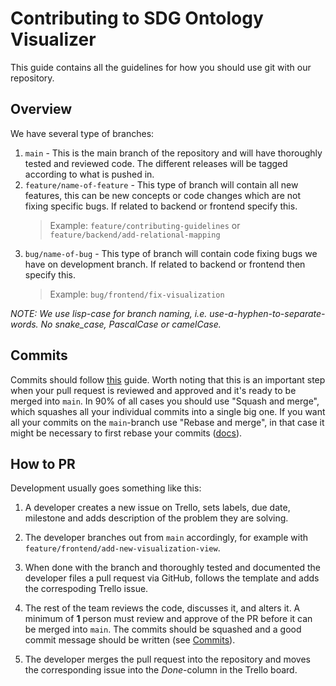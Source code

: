 # Contributing to SDG Ontology Visualizer

This guide contains all the guidelines for how you should use git with our repository.

## Overview

We have several type of branches:

1. `main` - This is the main branch of the repository and will have thoroughly tested and reviewed code. The different releases will be tagged according to what is pushed in.
2. `feature/name-of-feature` - This type of branch will contain all new features, this can be new concepts or code changes which are not fixing specific bugs. If related to backend or frontend specify this.
   > Example: `feature/contributing-guidelines` or `feature/backend/add-relational-mapping`
3. `bug/name-of-bug` - This type of branch will contain code fixing bugs we have on development branch. If related to backend or frontend then specify this.
   > Example: `bug/frontend/fix-visualization`

_NOTE: We use lisp-case for branch naming, i.e. use-a-hyphen-to-separate-words. No snake_case, PascalCase or camelCase._

## Commits

Commits should follow [this](https://chris.beams.io/posts/git-commit/) guide. Worth noting that this is an important step when your pull request is reviewed and approved and it's ready to be merged into `main`. In 90% of all cases you should use "Squash and merge", which squashes all your individual commits into a single big one. If you want all your commits on the `main`-branch use "Rebase and merge", in that case it might be necessary to first rebase your commits ([docs](https://git-scm.com/book/it/v2/Git-Tools-Rewriting-History)).

## How to PR

Development usually goes something like this:

1. A developer creates a new issue on Trello, sets labels, due date, milestone and adds description of the problem they are solving.

2. The developer branches out from `main` accordingly, for example with `feature/frontend/add-new-visualization-view`.

3. When done with the branch and thoroughly tested and documented the developer files a pull request via GitHub, follows the template and adds the correspoding Trello issue.

4. The rest of the team reviews the code, discusses it, and alters it. A minimum of **1** person must review and approve of the PR before it can be merged into `main`. The commits should be squashed and a good commit message should be written (see [Commits](#commits)).

5. The developer merges the pull request into the repository and moves the corresponding issue into the _Done_-column in the Trello board.
